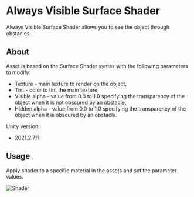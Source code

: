 # Always Visible Surface Shader
Always Visible Surface Shader allows you to see the object through obstacles.

## About
Asset is based on the Surface Shader syntax with the following parameters to modify:
- Texture - main texture to render on the object,
- Tint - color to tint the main texture,
- Visible alpha - value from 0.0 to 1.0 specifying the transparency of the object when it is not obscured by an obstacle,
- Hidden alpha - value from 0.0 to 1.0 specifying the transparency of the object when it is obscured by an obstacle.

Unity version:
- 2021.2.7f1.

## Usage
Apply shader to a specific material in the assets and set the parameter values.

![Shader](https://media.giphy.com/media/lXUDHV3xzAhoiW92b4/giphy.gif)